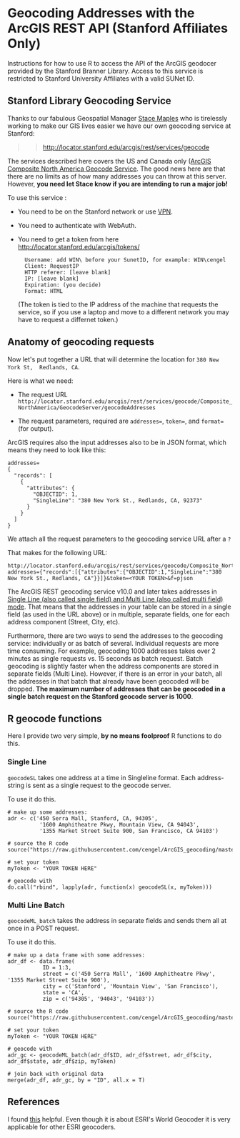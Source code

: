 # Geocoding Addresses with the ArcGIS REST API (Stanford Affiliates Only)

Instructions for how to use R to access the API of the ArcGIS geodocer provided by the Stanford Branner Library. Access to this service is restricted to Stanford University Affiliates with a valid SUNet ID.


## Stanford Library Geocoding Service

Thanks to our fabulous Geospatial Manager [Stace Maples](https://library.stanford.edu/people/maples) who is tirelessly working to make our GIS lives easier we have our own geocoding service at Stanford:

>> http://locator.stanford.edu/arcgis/rest/services/geocode

The services described here covers the US and Canada only ([ArcGIS Composite North America Geocode Service](http://help.arcgis.com/en/data-appliance/4.0/help/basemap/content/na_address_locator_10.htm). The good news here are that there are no limits as of how many addresses you can throw at this server. However, **you need let Stace know if you are intending to run a major job!**

To use this service :

- You need to be on the Stanford network or use [VPN](https://uit.stanford.edu/service/vpn/).
- You need to authenticate with WebAuth.
- You need to get a token from here http://locator.stanford.edu/arcgis/tokens/

        Username: add WIN\ before your SunetID, for example: WIN\cengel
        Client: RequestIP
        HTTP referer: [leave blank]
        IP:	[leave blank]
        Expiration: (you decide)
        Format: HTML

    (The token is tied to the IP address of the machine that requests the service, so if you use a laptop and move to a different network you may have to request a differnet token.)


## Anatomy of geocoding requests

Now let's put together a URL that will determine the location for `380 New York St,  Redlands, CA`.

Here is what we need:

- The request URL
    `http://locator.stanford.edu/arcgis/rest/services/geocode/Composite_NorthAmerica/GeocodeServer/geocodeAddresses`

- The request parameters, required are `addresses=`, `token=`, and `format=` (for output).

ArcGIS requires also the input addresses also to be in JSON format, which means they need to look like this:

    addresses=
    {
      "records": [
        {
          "attributes": {
            "OBJECTID": 1,
            "SingleLine": "380 New York St., Redlands, CA, 92373"
          }
        }
      ]
    }


We attach all the request parameters to the geocoding service URL after a `?`

That makes for the following URL:

    http://locator.stanford.edu/arcgis/rest/services/geocode/Composite_NorthAmerica/GeocodeServer/geocodeAddresses?addresses={"records":[{"attributes":{"OBJECTID":1,"SingleLine":"380 New York St., Redlands, CA"}}]}&token=<YOUR TOKEN>&f=pjson

The ArcGIS REST geocoding service v10.0 and later takes addresses in [Single Line (also called single field) and Multi Line (also called multi field) mode](http://support.esri.com/technical-article/000011000). That means that the addresses in your table can be stored in a single field (as used in the URL above) or in multiple, separate fields, one for each address component (Street, City, etc). 

Furthermore, there are two ways to send the addresses to the geocoding service: individually or as batch of several. Individual requests are more time consuming. For example, geocoding 1000 addresses takes over 2 minutes as single requests vs. 15 seconds as batch request. Batch geocoding is slightly faster when the address components are stored in separate fields (Multi Line). However, if there is an error in your batch, all the addresses in that batch that already have been geocoded will be dropped. **The maximum number of addresses that can be geocoded in a single batch request on the Stanford geocode server is 1000**.

## R geocode functions

Here I provide two very simple, **by no means foolproof** R functions to do this. 

### Single Line
`geocodeSL` takes one address at a time in Singleline format. Each address-string is sent as a single request to the geocode server.

To use it do this.

    # make up some addresses:
    adr <- c('450 Serra Mall, Stanford, CA, 94305',
              '1600 Amphitheatre Pkwy, Mountain View, CA 94043',
              '1355 Market Street Suite 900, San Francisco, CA 94103')

    # source the R code
    source("https://raw.githubusercontent.com/cengel/ArcGIS_geocoding/master/SUL_gcFunctions.R")

    # set your token
    myToken <- "YOUR TOKEN HERE"

    # geocode with
    do.call("rbind", lapply(adr, function(x) geocodeSL(x, myToken)))


### Multi Line Batch
`geocodeML_batch` takes the address in separate fields and sends them all at once in a POST request.

To use it do this.

    # make up a data frame with some addresses:
    adr_df <- data.frame(
               ID = 1:3,
               street = c('450 Serra Mall', '1600 Amphitheatre Pkwy', '1355 Market Street Suite 900'), 
               city = c('Stanford', 'Mountain View', 'San Francisco'), 
               state = 'CA', 
               zip = c('94305', '94043', '94103'))

    # source the R code
    source("https://raw.githubusercontent.com/cengel/ArcGIS_geocoding/master/SUL_gcFunctions.R")

    # set your token
    myToken <- "YOUR TOKEN HERE"
    
    # geocode with
    adr_gc <- geocodeML_batch(adr_df$ID, adr_df$street, adr_df$city, adr_df$state, adr_df$zip, myToken)
    
    # join back with original data
    merge(adr_df, adr_gc, by = "ID", all.x = T)


## References

I found [this](https://developers.arcgis.com/rest/geocode/api-reference/geocoding-geocode-addresses.htm) helpful. Even though it is about ESRI's World Geocoder it is very applicable for other ESRI geocoders.
